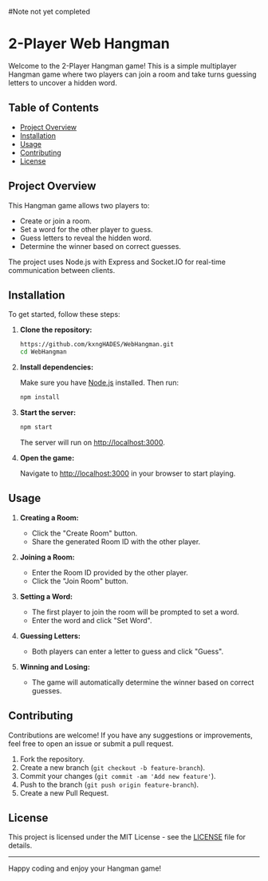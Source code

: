 #Note not yet completed


# 2-Player Web Hangman

Welcome to the 2-Player Hangman game! This is a simple multiplayer Hangman game where two players can join a room and take turns guessing letters to uncover a hidden word.

## Table of Contents

- [Project Overview](#project-overview)
- [Installation](#installation)
- [Usage](#usage)
- [Contributing](#contributing)
- [License](#license)

## Project Overview

This Hangman game allows two players to:
- Create or join a room.
- Set a word for the other player to guess.
- Guess letters to reveal the hidden word.
- Determine the winner based on correct guesses.

The project uses Node.js with Express and Socket.IO for real-time communication between clients.

## Installation

To get started, follow these steps:

1. **Clone the repository:**

    ```bash
    https://github.com/kxngHADES/WebHangman.git
    cd WebHangman
    ```

2. **Install dependencies:**

    Make sure you have [Node.js](https://nodejs.org/) installed. Then run:

    ```bash
    npm install
    ```

3. **Start the server:**

    ```bash
    npm start
    ```

    The server will run on [http://localhost:3000](http://localhost:3000).

4. **Open the game:**

    Navigate to [http://localhost:3000](http://localhost:3000) in your browser to start playing.

## Usage

1. **Creating a Room:**
   - Click the "Create Room" button.
   - Share the generated Room ID with the other player.

2. **Joining a Room:**
   - Enter the Room ID provided by the other player.
   - Click the "Join Room" button.

3. **Setting a Word:**
   - The first player to join the room will be prompted to set a word.
   - Enter the word and click "Set Word".

4. **Guessing Letters:**
   - Both players can enter a letter to guess and click "Guess".

5. **Winning and Losing:**
   - The game will automatically determine the winner based on correct guesses.

## Contributing

Contributions are welcome! If you have any suggestions or improvements, feel free to open an issue or submit a pull request.

1. Fork the repository.
2. Create a new branch (`git checkout -b feature-branch`).
3. Commit your changes (`git commit -am 'Add new feature'`).
4. Push to the branch (`git push origin feature-branch`).
5. Create a new Pull Request.

## License

This project is licensed under the MIT License - see the [LICENSE](LICENSE) file for details.

---

Happy coding and enjoy your Hangman game!
